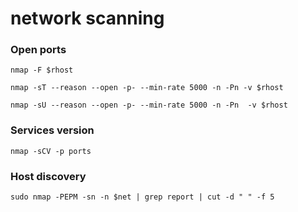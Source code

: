 # network scanning

### Open ports&#x20;

```
nmap -F $rhost
```

```
nmap -sT --reason --open -p- --min-rate 5000 -n -Pn -v $rhost
```

```
nmap -sU --reason --open -p- --min-rate 5000 -n -Pn  -v $rhost
```

### Services version

```
nmap -sCV -p ports
```

### Host discovery

```
sudo nmap -PEPM -sn -n $net | grep report | cut -d " " -f 5
```
